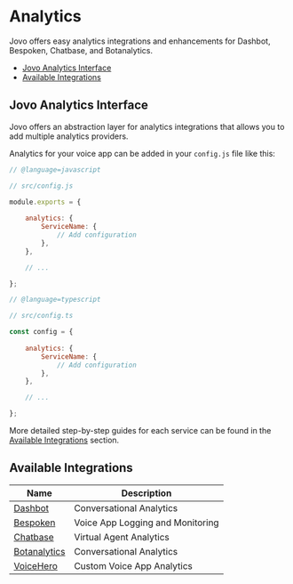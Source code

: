 # Analytics

Jovo offers easy analytics integrations and enhancements for Dashbot, Bespoken, Chatbase, and Botanalytics.

* [Jovo Analytics Interface](#jovo-analytics-interface)
* [Available Integrations](#available-integrations)


## Jovo Analytics Interface

Jovo offers an abstraction layer for analytics integrations that allows you to add multiple analytics providers.

Analytics for your voice app can be added in your `config.js` file like this:

```javascript
// @language=javascript

// src/config.js

module.exports = {
    
    analytics: {
        ServiceName: {
            // Add configuration
        },
    },

    // ...

};

// @language=typescript

// src/config.ts

const config = {
    
    analytics: {
        ServiceName: {
            // Add configuration
        },
    },

    // ...

};
```

More detailed step-by-step guides for each service can be found in the [Available Integrations](#available-integrations) section.



## Available Integrations

Name | Description
------------ | -------------
[Dashbot](./dashbot.md './analytics/dashbot') | Conversational Analytics
[Bespoken](./bespoken.md './analytics/bespoken') | Voice App Logging and Monitoring
[Chatbase](./chatbase.md './analytics/chatbase') | Virtual Agent Analytics
[Botanalytics](./botanalytics.md './analytics/botanalytics') | Conversational Analytics
[VoiceHero](./voicehero.md './analytics/voicehero') | Custom Voice App Analytics



<!--[metadata]: {"description": "Analytics for Alexa Skills and Google Actions with Jovo Integrations",
"route": "analytics" }-->
